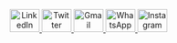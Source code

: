 <p align="center">
  <a href="https://www.linkedin.com/in/bharambe-akash-eknath-0a7619200/" target="_blank">
    <img src="https://user-images.githubusercontent.com/XYZ/linkedin.gif" width="52" height="40" alt="LinkedIn" />
  </a>
  <a href="https://x.com/AakashBharambe" target="_blank">
    <img src="https://user-images.githubusercontent.com/XYZ/twitter.gif" width="52" height="40" alt="Twitter" />
  </a>
  <a href="mailto:aakashbharambe100@gmail.com" target="_blank">
    <img src="https://user-images.githubusercontent.com/XYZ/gmail.gif" width="52" height="40" alt="Gmail" />
  </a>
  <a href="https://api.whatsapp.com/send?phone=8411840325" target="_blank">
    <img src="https://user-images.githubusercontent.com/XYZ/whatsapp.gif" width="52" height="40" alt="WhatsApp" />
  </a>
  <a href="https://www.instagram.com/_.sonuu._/" target="_blank">
    <img src="https://user-images.githubusercontent.com/XYZ/instagram.gif" width="52" height="40" alt="Instagram" />
  </a>
</p>
